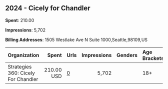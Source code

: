 ## 2024 - Cicely for Chandler 
**Spent**: 210.00

**Impressions**: 5,702

**Billing Addresses**: 1505 Westlake Ave N Suite 1000,Seattle,98109,US

|Organization|Spent|Urls|Impressions|Genders|Age Brackets|Country Codes|
|:---|---:|:---|---:|:---|:---|:---|
|Strategies 360: Cicely For Chandler|210.00 USD|[0](https://www.snap.com/political-ads/asset/25bd2ebebee74ac7a8e94f4d45715d2788bb4449b5fc23315336fefb57003cc7?mediaType=mp4)|5,702||18+|united states|
